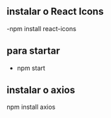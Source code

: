 ## instalar o React Icons
-npm install react-icons
## para startar
- npm start

## instalar o axios
npm install axios